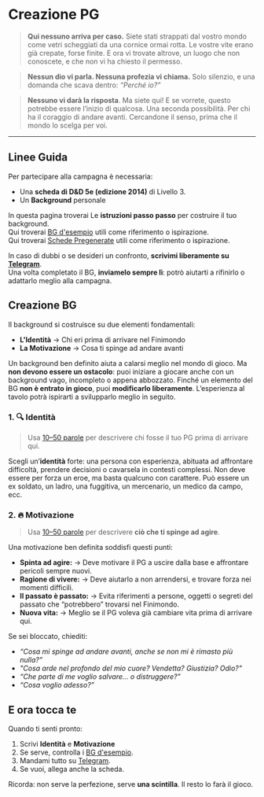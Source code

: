 # Creazione PG

> **Qui nessuno arriva per caso.**
> Siete stati strappati dal vostro mondo come vetri scheggiati da una cornice ormai rotta.
> Le vostre vite erano già crepate, forse finite.
> E ora vi trovate altrove, un luogo che non conoscete, e che non vi ha chiesto il permesso.

> **Nessun dio vi parla. Nessuna profezia vi chiama.**
> Solo silenzio, e una domanda che scava dentro: *“Perché io?”*

> **Nessuno vi darà la risposta**.
> Ma siete qui!  E se vorrete, questo potrebbe essere l’inizio di qualcosa.
> Una seconda possibilità.
> Per chi ha il coraggio di andare avanti. Cercandone il senso, prima che il mondo lo scelga per voi.

---

## Linee Guida

Per partecipare alla campagna è necessaria:

- Una **scheda di D&D 5e (edizione 2014)** di Livello 3.
- Un **Background** personale

In questa pagina troverai Le **istruzioni passo passo** per costruire il tuo background.  
Qui troverai [BG d'esempio](b03-bg-list.md) utili come riferimento o ispirazione.  
Qui troverai [Schede Pregenerate](https://drive.google.com/drive/folders/1hGQRurYRsyZ9SHw_0rF6kLPHyMla-BQr?usp=sharing)
utili come riferimento o ispirazione.

In caso di dubbi o se desideri un confronto, **scrivimi liberamente su [Telegram](https://t.me/RemigioPG)**.  
Una volta completato il BG, **inviamelo sempre lì**: potrò aiutarti a rifinirlo o adattarlo meglio alla campagna.

## Creazione BG

Il background si costruisce su due elementi fondamentali:

- **L'Identità** → Chi eri prima di arrivare nel Finimondo
- **La Motivazione** → Cosa ti spinge ad andare avanti

Un background ben definito aiuta a calarsi meglio nel mondo di gioco. Ma **non devono essere un ostacolo**: puoi
iniziare a giocare anche con un background vago, incompleto o appena abbozzato. Finché un elemento del BG **non è
entrato in gioco**, puoi **modificarlo liberamente**. L’esperienza al tavolo potrà ispirarti a svilupparlo meglio in
seguito.

### 1. 🔍 Identità

> Usa [10–50 parole](https://contacaratteri.it/) per descrivere chi fosse il tuo PG prima di arrivare qui.

Scegli un’**identità** forte: una persona con esperienza, abituata ad affrontare difficoltà, prendere decisioni o
cavarsela in contesti complessi. Non deve essere per forza un eroe, ma basta qualcuno con carattere. Può essere un ex
soldato, un ladro, una fuggitiva, un mercenario, un medico da campo, ecc.

### 2. 🔥 Motivazione

> Usa [10–50 parole](https://contacaratteri.it/) per descrivere **ciò che ti spinge ad agire**.

Una motivazione ben definita soddisfi questi punti:

- **Spinta ad agire:** &rarr; Deve motivare il PG a uscire dalla base e affrontare pericoli sempre nuovi.
- **Ragione di vivere:** &rarr; Deve aiutarlo a non arrendersi, e trovare forza nei momenti difficili.
- **Il passato è passato:** &rarr; Evita riferimenti a persone, oggetti o segreti del passato che “potrebbero”
  trovarsi nel Finimondo.
- **Nuova vita:** &rarr; Meglio se il PG voleva già cambiare vita prima di arrivare qui.

Se sei bloccato, chiediti:

- *“Cosa mi spinge ad andare avanti, anche se non mi è rimasto più nulla?”*
- *"Cosa arde nel profondo del mio cuore? Vendetta? Giustizia? Odio?"*
- *“Che parte di me voglio salvare… o distruggere?”*
- *“Cosa voglio adesso?”*

## E ora tocca te

Quando ti senti pronto:

1. Scrivi **Identità** e **Motivazione**
2. Se serve, controlla i [BG d'esempio](b03-bg-list.md).
3. Mandami tutto su [Telegram](https://t.me/RemigioPG).
4. Se vuoi, allega anche la scheda.

Ricorda: non serve la perfezione, serve **una scintilla**. Il resto lo farà il gioco.

